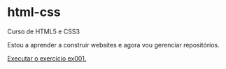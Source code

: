 # html-css
 Curso de HTML5 e CSS3

 Estou a aprender a construir websites e agora vou gerenciar repositórios.

 <a href="https://emersonborgespintopedro.github.io/html-css/exercicios/ex001/index.html">Executar o exercício ex001.</a>
